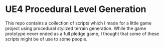 # UE4 Procedural Level Generation

This repo contains a collection of scripts which I made for a little game project using procedural stylized terrain generation. While the game prototype never ended as a full pledge game, I thought that some of these scripts might be of use to some people. 

